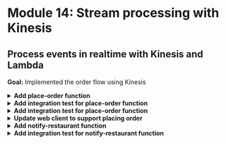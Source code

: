 # Module 14: Stream processing with Kinesis

## Process events in realtime with Kinesis and Lambda

**Goal:** Implemented the order flow using Kinesis

<details>
<summary><b>Add place-order function</b></summary><p>

1. Modify `serverless.yml` to add a new `place-order` function

```yml
place-order:
  handler: functions/place-order.handler
  events:
    - http:
        path: /orders
        method: post
        authorizer:
          arn: arn:aws:cognito-idp:#{AWS::Region}:#{AWS::AccountId}:userpool/${ssm:/workshop-yancui/dev/cognito_user_pool_id}
  environment:
    order_events_stream: ${ssm:/workshop-yancui/dev/stream_name}
```

Notice that this new function references a Kinesis stream, whose name will be parameterised in SSM parameter store. This function also uses the same Cognito User Tool for authorization, as it'll be called directly by the client app.

2. Modify `serverless.yml` to add the Kinesis stream as a new resource under the `resources` section

```yml
orderEventsStream:
  Type: AWS::Kinesis::Stream
  Properties: 
    Name: ${ssm:/workshop-yancui/dev/stream_name}
    ShardCount: 1
```

3. Modify `serverless.yml` to add the permission for `kinesis:PutRecord` under `provider.iamRoleStatements`

```yml
- Effect: Allow
  Action: kinesis:PutRecord
  Resource: 
    Fn::GetAtt:
      - orderEventsStream
      - Arn
```

4. Move `chance` from a dev dependency to application dependency

5. Add a file `place-order.js` to the `functions` folder

6. Modify `place-order.js` to the following

```javascript
const _          = require('lodash')
const AWS        = require('aws-sdk')
const kinesis    = new AWS.Kinesis()
const chance     = require('chance').Chance()
const streamName = process.env.order_events_stream

const UNAUTHORIZED = {
  statusCode: 401,
  body: "unauthorized"
}

module.exports.handler = async (event, context) => {
  const restaurantName = JSON.parse(event.body).restaurantName

  const userEmail = _.get(event, 'requestContext.authorizer.claims.email')
  if (!userEmail) {
    console.error('user email is not found')
    return UNAUTHORIZED
  }

  const orderId = chance.guid()
  console.log(`placing order ID [${orderId}] to [${restaurantName}] for user [${userEmail}]`)

  const data = {
    orderId,
    userEmail,
    restaurantName,
    eventType: 'order_placed'
  }

  const req = {
    Data: JSON.stringify(data), // the SDK would base64 encode this for us
    PartitionKey: orderId,
    StreamName: streamName
  }

  await kinesis.putRecord(req).promise()

  console.log(`published 'order_placed' event into Kinesis`)

  const response = {
    statusCode: 200,
    body: JSON.stringify({ orderId })
  }

  return response
}
```

7. Go to EC2 console

8. Go to Parameter Store (bottom left)

9. Add a new parameter `/${service-name}/dev/stream_name` with the value `orders-dev-` followed by your name, e.g. `orders-dev-yancui`

![](/images/mod14-001.png)

</p></details>

<details>
<summary><b>Add integration test for place-order function</b></summary><p>

1. Add a file `place-order.js` to `test_cases` folder

2. Modify `steps/init.js` to load `stream_name` from SSM parameter store and set the `order_events_stream` environment variable (used by the `place-order` function)

```javascript
const params = await getParameters([
  'stream_name',    
  'table_name', 
  'cognito_user_pool_id', 
  'cognito_web_client_id',
  'cognito_server_client_id',
  'url'
])
```

```javascript
process.env.order_events_stream = params.stream_name
```

3. Install `mock-aws` as dev dependency

`npm install --save-dev mock-aws`

4. Modify `test_cases/place-order.js` to the following

```javascript
const { expect } = require('chai')
const when = require('../steps/when')
const given = require('../steps/given')
const tearDown = require('../steps/tearDown')
const { init } = require('../steps/init')
const AWS = require('mock-aws')

describe('Given an authenticated user', () => {
  let user

  before(async () => {
    await init()
    user = await given.an_authenticated_user()
  })

  after(async () => {
    await tearDown.an_authenticated_user(user)
  })

  describe(`When we invoke the POST /orders endpoint`, () => {
    let isEventPublished = false
  
    before(async () => {
      AWS.mock('Kinesis', 'putRecord', (req) => {
        isEventPublished = 
          req.StreamName === process.env.order_events_stream &&
          JSON.parse(req.Data).eventType === 'order_placed'

        return {
          promise: async () => {}
        }
      })
    })

    after(() => AWS.restore('Kinesis', 'putRecord'))
  
    it(`Should publish a message to Kinesis stream and return 200`, async () => {
      const res = await when.we_invoke_place_order(user, 'Fangtasia')
  
      expect(res.statusCode).to.equal(200)
      expect(isEventPublished).to.be.true
    })
  })
})
```

5. Modify `steps/when.js` to add a new `we_invoke_place_order` function

```javascript
const we_invoke_place_order = async (user, restaurantName) => {
  const body = JSON.stringify({ restaurantName })
  const requestContext = {
    authorizer: {
      claims: {
        email: `${user.username}@test.com`
      }
    }
  }
  const auth = user.idToken

  const res = 
    mode === 'handler'
      ? await viaHandler({ body, requestContext }, 'place-order')
      : await viaHttp('orders', 'POST', { body, auth })
  
  return res
}

module.exports = {
  we_invoke_get_index,
  we_invoke_get_restaurants,
  we_invoke_search_restaurants,
  we_invoke_place_order
}
```

6. Run integration tests

`STAGE=dev REGION=us-east-1 npm run test`

and see that all 4 tests are passing

```
  When we invoke the GET / endpoint
SSM params loaded
AWS credential loaded
invoking via handler function get-index
loading index.html...
loaded
    ✓ Should return the index page with 8 restaurants (401ms)

  When we invoke the GET /restaurants endpoint
invoking via handler function get-restaurants
    ✓ Should return an array of 8 restaurants (331ms)

  Given an authenticated user
[test-Leah-Ciani-&#j2AVB!] - user is created
[test-Leah-Ciani-&#j2AVB!] - initialised auth flow
[test-Leah-Ciani-&#j2AVB!] - responded to auth challenge
    When we invoke the POST /orders endpoint
invoking via handler function place-order
placing order ID [8d16297b-4a99-5cb4-a15e-13feb1e7bd97] to [Fangtasia] for user [test-Leah-Ciani-&#j2AVB!@test.com]
published 'order_placed' event into Kinesis
      ✓ Should publish a message to Kinesis stream and return 200
[test-Leah-Ciani-&#j2AVB!] - user deleted

  Given an authenticated user
[test-Lelia-Howard-^S7pC8Su] - user is created
[test-Lelia-Howard-^S7pC8Su] - initialised auth flow
[test-Lelia-Howard-^S7pC8Su] - responded to auth challenge
    When we invoke the POST /restaurants/search endpoint with theme 'cartoon'
invoking via handler function search-restaurants
      ✓ Should return an array of 4 restaurants (334ms)
[test-Lelia-Howard-^S7pC8Su] - user deleted


  4 passing (4s)
```

7. Deploy the project

`npm run sls -- deploy -s dev -r us-east-1`

</p></details>

<details>
<summary><b>Add integration test for place-order function</b></summary><p>

When executing the deployed `place-order` function via API Gateway, the function would publish an `order_placed` event to the real Kinesis stream.

To verify that the event is published as expected, you have some options:

* If events are streamed and backed up in S3 (e.g. via Kinesis Firehose, so all events are recorded in a persistent storage), then you can poll S3 for new events. However, this approach can be time-consuming depending on the Firehose configuration, if data are batched in 5 mins intervals then this approach becomes infeasible.

* If events are streamed to another BI platform, such as Google Big Query, in real time, then that is a far better option - to query Big Query for the expected event.

* You can use the AWS SDK to fetch Kinesis records with `kinesis.getRecords`, but this is clumsy as it's a multi-step process that requires you to describe shards and get shard iterator first, and when there are more than 1 shard in the stream it also becomes infeasible to keep polling every shard until you have found the expected event.

For this workshop, we'll take a short-cut and only validate Kinesis was called when executing as an integration test.

1. Modify `test_cases/place-order.js` so the test case no longer validates Kinesis event is published when running as an acceptance test

```javascript
it(`Should publish a message to Kinesis stream and return 200`, async () => {
  const res = await when.we_invoke_place_order(user, 'Fangtasia')

  expect(res.statusCode).to.equal(200)

  if (process.env.TEST_MODE === 'handler') {
    expect(isEventPublished).to.be.true
  }
})
```

2. Run acceptance test

`STAGE=dev REGION=us-east-1 npm run acceptance`

and see that all 4 tests are passing

```
  When we invoke the GET / endpoint
SSM params loaded
AWS credential loaded
invoking via HTTP GET https://exun14zd2h.execute-api.us-east-1.amazonaws.com/dev/
    ✓ Should return the index page with 8 restaurants (550ms)

  When we invoke the GET /restaurants endpoint
invoking via HTTP GET https://exun14zd2h.execute-api.us-east-1.amazonaws.com/dev/restaurants
    ✓ Should return an array of 8 restaurants (380ms)

  Given an authenticated user
[test-Mario-Hughes-RfIs4]%e] - user is created
[test-Mario-Hughes-RfIs4]%e] - initialised auth flow
[test-Mario-Hughes-RfIs4]%e] - responded to auth challenge
    When we invoke the POST /orders endpoint
invoking via HTTP POST https://exun14zd2h.execute-api.us-east-1.amazonaws.com/dev/orders
      ✓ Should publish a message to Kinesis stream and return 200 (1024ms)
[test-Mario-Hughes-RfIs4]%e] - user deleted

  Given an authenticated user
[test-Walter-Bravo-lT$Q^nuk] - user is created
[test-Walter-Bravo-lT$Q^nuk] - initialised auth flow
[test-Walter-Bravo-lT$Q^nuk] - responded to auth challenge
    When we invoke the POST /restaurants/search endpoint with theme 'cartoon'
invoking via HTTP POST https://exun14zd2h.execute-api.us-east-1.amazonaws.com/dev/restaurants/search
      ✓ Should return an array of 4 restaurants (394ms)
[test-Walter-Bravo-lT$Q^nuk] - user deleted


  4 passing (6s)
```

</p></details>

<details>
<summary><b>Update web client to support placing order</b></summary><p>

1. Modify `static/index.html` to the following

```html
<!DOCTYPE html>
<html>
  <head>
    <meta charset="UTF-8">
    <title>Big Mouth</title>

    <script src="https://sdk.amazonaws.com/js/aws-sdk-2.149.0.min.js"></script>
    <script src="https://d2qt42rcwzspd6.cloudfront.net/manning/aws-cognito-sdk.min.js"></script>
    <script src="https://d2qt42rcwzspd6.cloudfront.net/manning/amazon-cognito-identity.min.js"></script>
    <script src="https://code.jquery.com/jquery-3.2.1.min.js" 
            integrity="sha256-hwg4gsxgFZhOsEEamdOYGBf13FyQuiTwlAQgxVSNgt4="
            crossorigin="anonymous"></script>
    <script src="https://code.jquery.com/ui/1.12.1/jquery-ui.min.js" 
            integrity="sha384-Dziy8F2VlJQLMShA6FHWNul/veM9bCkRUaLqr199K94ntO5QUrLJBEbYegdSkkqX" 
            crossorigin="anonymous"></script>
    <link rel="stylesheet" href="https://code.jquery.com/ui/1.12.1/themes/base/jquery-ui.css">

    <style>
      .fullscreenDiv {
        background-color: #05bafd;
        width: 100%;
        height: auto;
        bottom: 0px;
        top: 0px;
        left: 0;
        position: absolute;        
      }
      .restaurantsDiv {
        background-color: #ffffff;
        width: 100%;
        height: auto;
      }
      .dayOfWeek {
        font-family: Arial, Helvetica, sans-serif;
        font-size: 32px;
        padding: 10px;
        height: auto;
        display: flex;
        justify-content: center;
      }
      .column-container {
        padding: 0;
        margin: 0;        
        list-style: none;
        display: flex;
        flex-flow: column;
        flex-wrap: wrap;
        justify-content: center;
      }
      .row-container {
        padding: 5px;
        margin: 5px;
        list-style: none;
        display: flex;
        flex-flow: row;
        flex-wrap: wrap;
        justify-content: center;
      }
      .item {
        padding: 5px;
        height: auto;
        margin-top: 10px;
        display: flex;
        flex-flow: row;
        flex-wrap: wrap;
        justify-content: center;
      }
      .restaurant {
        background-color: #00a8f7;
        border-radius: 10px;
        padding: 5px;
        height: auto;
        width: auto;
        margin-left: 40px;
        margin-right: 40px;
        margin-top: 15px;
        margin-bottom: 0px;
        display: flex;
        justify-content: center;
      }
      .restaurant-name {
        font-size: 24px;
        font-family:Arial, Helvetica, sans-serif;
        color: #ffffff;
        padding: 10px;
        margin: 0px;
      }
      .restaurant-image {
        padding-top: 0px;
        margin-top: 0px;
      }
      .row-container-left {
        list-style: none;
        display: flex;
        flex-flow: row;
        justify-content: flex-start;
      }
      .menu-text {
        font-family: Arial, Helvetica, sans-serif;
        font-size: 24px;
        font-weight: bold;
        color: white;
      }
      .text-trail-space {
        margin-right: 10px;
      }
      .hidden {
        display: none;
      }

      lable, button, input {
        display:block;
        font-family: Arial, Helvetica, sans-serif;
        font-size: 18px;
      }
      
      fieldset { 
        padding:0; 
        border:0; 
        margin-top:25px; 
      }

    </style>

    <script>
      const AWS_REGION = '{{awsRegion}}';
      const COGNITO_USER_POOL_ID = '{{cognitoUserPoolId}}';
      const CLIENT_ID = '{{cognitoClientId}}';
      const SEARCH_URL = '{{& searchUrl}}';
      const PLACE_ORDER_URL = '{{& placeOrderUrl}}';

      var regDialog, regForm;
      var verifyDialog;
      var regCompleteDialog;
      var signInDialog;
      var userPool, cognitoUser;
      var idToken;

      function toggleSignOut (enable) {
        enable === true ? $('#sign-out').show() : $('#sign-out').hide();
      }

      function toggleSignIn (enable) {
        enable === true ? $('#sign-in').show() : $('#sign-in').hide();
      }

      function toggleRegister (enable) {
        enable === true ? $('#register').show() : $('#register').hide();
      }

      function init() {
        AWS.config.region = AWS_REGION;
        AWSCognito.config.region = AWS_REGION;

        var data = { 
          UserPoolId : COGNITO_USER_POOL_ID, 
          ClientId : CLIENT_ID
        };
        userPool = new AWSCognito.CognitoIdentityServiceProvider.CognitoUserPool(data);
        cognitoUser = userPool.getCurrentUser();

        if (cognitoUser != null) {          
          cognitoUser.getSession(function(err, session) {
            if (err) {
                alert(err);
                return;
            }

            idToken = session.idToken.jwtToken;
            console.log('idToken: ' + idToken);
            console.log('session validity: ' + session.isValid());
          });

          toggleSignOut(true);
          toggleSignIn(false);
          toggleRegister(false);
        } else {
          toggleSignOut(false);
          toggleSignIn(true);
          toggleRegister(true);
        }
      }

      function addUser() {
        var firstName = $("#first-name")[0].value;
        var lastName = $("#last-name")[0].value;
        var username = $("#username")[0].value;
        var password = $("#password")[0].value;
        var email = $("#email")[0].value;

        var attributeList = [
          new AWSCognito.CognitoIdentityServiceProvider.CognitoUserAttribute({ 
            Name : 'email', Value : email
          }),
          new AWSCognito.CognitoIdentityServiceProvider.CognitoUserAttribute({ 
            Name : 'given_name', Value : firstName
          }),
          new AWSCognito.CognitoIdentityServiceProvider.CognitoUserAttribute({ 
            Name : 'family_name', Value : lastName
          }),
        ];

        userPool.signUp(username, password, attributeList, null, function(err, result){
          if (err) {
            alert(err);
            return;
          }
          cognitoUser = result.user;
          console.log('user name is ' + cognitoUser.getUsername());

          regDialog.dialog("close");
          verifyDialog.dialog("open");
        });
      }

      function confirmUser() {
        var verificationCode = $("#verification-code")[0].value;
        cognitoUser.confirmRegistration(verificationCode, true, function(err, result) {
          if (err) {
            alert(err);
            return;
          }
          console.log('verification call result: ' + result);

          verifyDialog.dialog("close");
          regCompleteDialog.dialog("open");
        });
      }

      function authenticateUser() {
        var username = $("#sign-in-username")[0].value;
        var password = $("#sign-in-password")[0].value;

        var authenticationData = {
          Username : username,
          Password : password,
        };
        var authenticationDetails = new AWSCognito.CognitoIdentityServiceProvider.AuthenticationDetails(authenticationData);
        var userData = {
          Username : username,
          Pool : userPool
        };
        var cognitoUser = new AWSCognito.CognitoIdentityServiceProvider.CognitoUser(userData);

        cognitoUser.authenticateUser(authenticationDetails, {
          onSuccess: function (result) {
            console.log('access token : ' + result.getAccessToken().getJwtToken());
            /*Use the idToken for Logins Map when Federating User Pools with Cognito Identity or when passing through an Authorization Header to an API Gateway Authorizer*/
            idToken = result.idToken.jwtToken;
            console.log('idToken : ' + idToken);

            signInDialog.dialog("close");
            toggleRegister(false);
            toggleSignIn(false);
            toggleSignOut(true);
          },

          onFailure: function(err) {
            alert(err);
          }
        });
      }

      function signOut() {
        if (cognitoUser != null) {
          cognitoUser.signOut();
          toggleRegister(true);
          toggleSignIn(true);
          toggleSignOut(false);
        }
      }

      function searchRestaurants() {
        var theme = $("#theme")[0].value;

        var xhr = new XMLHttpRequest();
        xhr.open('POST', SEARCH_URL, true);
        xhr.setRequestHeader("Content-Type", "application/json");
        xhr.setRequestHeader("Authorization", idToken);
        xhr.send(JSON.stringify({ theme }));
        
        xhr.onreadystatechange = function (e) {
          if (xhr.readyState === 4 && xhr.status === 200) {
            var restaurants = JSON.parse(xhr.responseText);
            var restaurantsList = $("#restaurantsUl");
            restaurantsList.empty();

            for (var restaurant of restaurants) {
              restaurantsList.append(`
              <li class="restaurant">
                <ul class="column-container" onclick='placeOrder("${restaurant.name}")'>
                    <li class="item restaurant-name">${restaurant.name}</li>
                    <li class="item restaurant-image">
                      <img src="${restaurant.image}">
                    </li>
                </ul>
              </li>
              `);
            }

          } else if (xhr.readyState === 4) {
            alert(xhr.responseText);
          }
        };
      }

      function placeOrder(restaurantName) {
        var xhr = new XMLHttpRequest();
        xhr.open('POST', PLACE_ORDER_URL, true);
        xhr.setRequestHeader("Content-Type", "application/json");
        xhr.setRequestHeader("Authorization", idToken);
        xhr.send(JSON.stringify({ restaurantName }));

        xhr.onreadystatechange = function (e) {
          if (xhr.readyState === 4 && xhr.status === 200) {
            alert("your order has been placed, we'll let you know once it's been accepted by the restaurant!");
          } else if (xhr.readyState === 4) {
            alert(xhr.responseText);
          }
        };
      }

      $(document).ready(function() {
        regDialog = $("#reg-dialog-form").dialog({
          autoOpen: false,
          modal: true,
          buttons: {
            "Create an account": addUser,
            Cancel: function() {
              regDialog.dialog("close");
            }
          },
          close: function() {
            regForm[0].reset();
          }
        });

        regForm = regDialog.find("form").on("submit", function(event) {
          event.preventDefault();
          addUser();
        });
        
        $("#register").on("click", function() {
          regDialog.dialog("open");
        });

        verifyDialog = $("#verify-dialog-form").dialog({
          autoOpen: false,
          modal: true,
          buttons: {
            "Confirm registration": confirmUser,
            Cancel: function() {
              verifyDialog.dialog("close");
            }
          },
          close: function() {
            $(this).dialog("close");
          }
        });

        regCompleteDialog = $("#registered-message").dialog({
          autoOpen: false,
          modal: true,
          buttons: {
            Ok: function() {
              $(this).dialog("close");
            }
          }
        });

        signInDialog = $("#sign-in-form").dialog({
          autoOpen: false,
          modal: true,
          buttons: {
            "Sign in": authenticateUser,
            Cancel: function() {
              signInDialog.dialog("close");
            }
          },
          close: function() {
            $(this).dialog("close");
          }
        });

        $("#sign-in").on("click", function() {
          signInDialog.dialog("open");
        });

        $("#sign-out").on("click", function() {
          signOut();
        })

        init();
      });

    </script>
  </head>

  <body>
    <div class="fullscreenDiv">
      <ul class="column-container">
        <li>
          <ul class="row-container-left">
            <li id="register" class="item text-trail-space hidden">
              <a class="menu-text" href="#">Register</a>
            </li>
            <li id="sign-in" class="item menu-text text-trail-space hidden">
              <a class="menu-text" href="#">Sign in</a>
            </li>
            <li id="sign-out" class="item menu-text text-trail-space hidden">
              <a class="menu-text" href="#">Sign out</a>
            </li>
          </ul>
        </li>
        <li class="item">
          <img id="logo" src="https://d2qt42rcwzspd6.cloudfront.net/manning/big-mouth.png">
        </li>
        <li class="item">
          <input id="theme" type="text" size="50" placeholder="enter a theme, eg. rick and morty"/>
          <button onclick="searchRestaurants()">Find Restaurants</button>
        </li>
        <li>
          <div class="restaurantsDiv column-container">
            <b class="dayOfWeek">{{dayOfWeek}}</b>
            <ul id="restaurantsUl" class="row-container">
              {{#restaurants}}
              <li class="restaurant">
                <ul class="column-container" onclick='placeOrder("{{name}}")'>
                    <li class="item restaurant-name">{{name}}</li>
                    <li class="item restaurant-image">
                      <img src="{{image}}">
                    </li>
                </ul>
              </li>
              {{/restaurants}}
            </ul>
          </div>
        </li>
      </ul>
    </div>

    <div id="reg-dialog-form" title="Register">       
      <form>
        <fieldset>
          <label for="first-name">First Name</label>
          <input type="text" id="first-name" class="text ui-widget-content ui-corner-all">
          <label for="last-name">Last Name</label>
          <input type="text" id="last-name" class="text ui-widget-content ui-corner-all">
          <label for="email">Email</label>
          <input type="text" name="email" id="email" class="text ui-widget-content ui-corner-all">
          <label for="username">Username</label>
          <input type="text" name="username" id="username" class="text ui-widget-content ui-corner-all">
          <label for="password">Password</label>
          <input type="password" name="password" id="password" class="text ui-widget-content ui-corner-all">
        </fieldset>
      </form>
    </div>

    <div id="verify-dialog-form" title="Verify">
      <form>
        <fieldset>
            <label for="verification-code">Verification Code</label>
            <input type="text" id="verification-code" class="text ui-widget-content ui-corner-all">
        </fieldset>
      </form>
    </div>

    <div id="registered-message" title="Registration complete!">
      <p>
        <span class="ui-icon ui-icon-circle-check" style="float:left; margin:0 7px 50px 0;"></span>
        You are now registered!
      </p>
    </div>

    <div id="sign-in-form" title="Sign in">
      <form>
          <fieldset>            
            <label for="sign-in-username">Username</label>
            <input type="text" id="sign-in-username" class="text ui-widget-content ui-corner-all">
            <label for="sign-in-password">Password</label>
            <input type="password" id="sign-in-password" class="text ui-widget-content ui-corner-all">
          </fieldset>
        </form>
    </div>

  </body>

</html>
```

2. Modify `functions/get-index.js` to fetch the URL endpoint to place orders (from a new `orders_api` environment variable)

```javascript
const restaurantsApiRoot = process.env.restaurants_api
const days = ['Sunday', 'Monday', 'Tuesday', 'Wednesday', 'Thursday', 'Friday', 'Saturday']
const ordersApiRoot = process.env.orders_api
```

3. Modify `functions/get-index.js` to pass it along to the updated `index.html` template

```javascript
const view = { 
  awsRegion,
  cognitoUserPoolId,
  cognitoClientId,
  dayOfWeek, 
  restaurants,
  searchUrl: `${restaurantsApiRoot}/search`,
  placeOrderUrl: `${ordersApiRoot}`
}
```

4. Modify `serverless.yml` to add the new environment variable for the `get-index` function

```yml
environment:
  restaurants_api: 
    Fn::Join:
      - ''
      - - "https://"
        - Ref: ApiGatewayRestApi
        - ".execute-api.${opt:region}.amazonaws.com/${opt:stage}/restaurants"
  orders_api: 
    Fn::Join:
      - ''
      - - "https://"
        - Ref: ApiGatewayRestApi
        - ".execute-api.${opt:region}.amazonaws.com/${opt:stage}/orders"
  cognito_user_pool_id: ${ssm:/workshop-yancui/dev/cognito_user_pool_id}
  cognito_client_id: ${ssm:/workshop-yancui/dev/cognito_web_client_id}
```

5. Deploy the project

`npm run sls -- deploy -s dev -r us-east-1`

Load the landnig page in the browser and click on one of the restaurants to order (if your login token has expired then you'll have to sign in again)

![](/images/mod14-002.png)

</p></details>

<details>
<summary><b>Add notify-restaurant function</b></summary><p>

1. Modify `serverless.yml` to add a new SNS topic for notifying restaurants, under the `resources` section

```yml
restaurantNotificationTopic:
  Type: AWS::SNS::Topic
  Properties: 
    DisplayName: ${ssm:/workshop-yancui/dev/restaurant_topic_name}
    TopicName: ${ssm:/workshop-yancui/dev/restaurant_topic_name}
```

2. Add a new parameter `/${service-name}/dev/restaurant_topic_name` in SSM parameter store with the value `restaurant-notification-dev-` followed by your name, e.g. `restaurant-notification-dev-yancui`

![](/images/mod14-003.png)

3. Add a `lib` folder to the project root

4. Add a file `kinesis.js` to the `lib` folder

5. Modify `lib/kinesis.js` to the following

```javascript
function parsePayload (record) {
  const json = new Buffer(record.kinesis.data, 'base64').toString('utf8')
  return JSON.parse(json)
}

const getRecords = (event) => event.Records.map(parsePayload)

module.exports = {
  getRecords
}
```

6. Add a file `notify-restaurant.js` in the `functions` folder

7. Modify `functions/notify-restaurant.js` to the following

```javascript
const _ = require('lodash')
const { getRecords } = require('../lib/kinesis')
const AWS = require('aws-sdk')
const kinesis = new AWS.Kinesis()
const sns = new AWS.SNS()

const streamName = process.env.order_events_stream
const topicArn = process.env.restaurant_notification_topic

module.exports.handler = async (event, context) => {
  const records = getRecords(event)
  const orderPlaced = records.filter(r => r.eventType === 'order_placed')

  for (let order of orderPlaced) {
    const snsReq = {
      Message: JSON.stringify(order),
      TopicArn: topicArn
    };
    await sns.publish(snsReq).promise()
    console.log(`notified restaurant [${order.restaurantName}] of order [${order.orderId}]`)

    const data = _.clone(order)
    data.eventType = 'restaurant_notified'

    const kinesisReq = {
      Data: JSON.stringify(data), // the SDK would base64 encode this for us
      PartitionKey: order.orderId,
      StreamName: streamName
    }
    await kinesis.putRecord(kinesisReq).promise()
    console.log(`published 'restaurant_notified' event to Kinesis`)
  }  
}
```

8. Modify `serverless.yml` to add a new `notify-restaurant` function

```yml
notify-restaurant:
  handler: functions/notify-restaurant.handler
  events:
    - stream:
        type: kinesis
        arn: 
          Fn::GetAtt:
            - orderEventsStream
            - Arn
  environment:
    order_events_stream: ${ssm:/workshop-yancui/dev/stream_name}
    restaurant_notification_topic: 
      Ref: restaurantNotificationTopic
```

9. Modify `serverless.yml` to add the permission to `sns:Publish` to the SNS topic, under `provider.iamRoleStatements`

```yml
- Effect: Allow
  Action: sns:Publish
  Resource: 
    Ref: restaurantNotificationTopic
```

10. Deploy the project

`npm run sls -- deploy -s dev -r us-east-1`

11. Commit and push your changes to see that the pipeline still works

</p></details>

<details>
<summary><b>Add integration test for notify-restaurant function</b></summary><p>



</p></details>